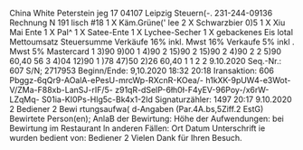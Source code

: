 China White Peterstein jeg 17 04107 Leipzig Steuern(-. 231-244-09136 Rechnung N 191 lisch #18 1 X Käm.Grüne(' lee 2 X Schwarzbier 0)5 1 X Xiu Mai Ente 1 X Pal^ 1 X Satee-Ente 1 X Lychee-Secher 1 X gebackenes Eis lotal Mettoumsatz Steuersumme Verkäufe 16% inkl. Mwst 16% Verkaufe 5% inkl . Mwst 5% Mastercard 1 3)90 9)00 1 4)90 2 15)90 2 15)90 2 4)90 2 2 5)90 60,40 56 3 4)04 12)90 1 )78 47)50 2)26 60,40 1 1 2 2 9.10.2020 Seq.-Nr.: 607 S/N; 2717953 Beginn/Ende: 9,10.2020 18:32 20:18 Iransaktion: 606 Pbggz-6qQr9-AOalA-ePesU-mrcWp-RXcnR-KOea/- h1kXK-9pUW4-e3Wot-V/ZMa-F88xb-LanSJ-rIF/5- z91qR-dSelP-6łh0ł-F4yEV-96Poy-/x6rW-LZqMq- S01ia-KI0Ps-Hlg5c-Bk4x1-2Id Signaturzähler: 1497 20:17 9.10.2020 2 Bediener 2 Bewi rtungsaufwa( d-Angaben (Par.4A.bs,5Ziff.2 EstG) Bewirtete Person(en); AnlaB der Bewirtung: Höhe der Aufwendungen: bei Bewirtung im Restaurant ln anderen Fällen: Ort Datum Unterschrift ie wurden bedient von: Bediener 2 Vielen Dank für Ihren Besuch.